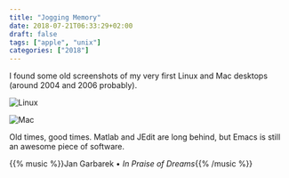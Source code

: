 ```yaml
---
title: "Jogging Memory"
date: 2018-07-21T06:33:29+02:00
draft: false
tags: ["apple", "unix"]
categories: ["2018"]
---
```

I found some old screenshots of my very first Linux and Mac desktops (around 2004 and 2006 probably).

![Linux](/img/snapshot_linux.png)

![Mac](/img/snapshot_mac.png)

Old times, good times. Matlab and JEdit are long behind, but Emacs is still an awesome piece of software.

{{% music %}}Jan Garbarek • *In Praise of Dreams*{{% /music %}}
